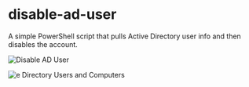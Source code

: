 # disable-ad-user

A simple PowerShell script that pulls Active Directory user info and then disables the account.

![Disable AD User](https://user-images.githubusercontent.com/75564117/174470956-abf6639c-79e7-4698-8bed-ab2a43579a28.png)

![e Directory Users and Computers](https://user-images.githubusercontent.com/75564117/174470964-e89ac41b-406f-4a66-9cea-f5a1e6f2ae96.png)
